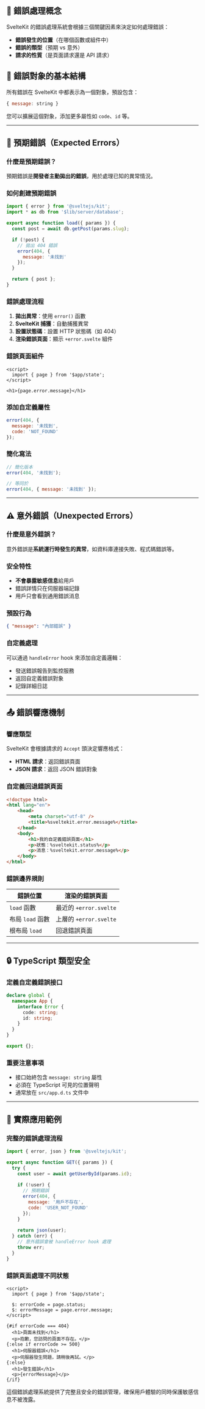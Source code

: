 ## 🎯 錯誤處理概念

SvelteKit 的錯誤處理系統會根據三個關鍵因素來決定如何處理錯誤：
- **錯誤發生的位置**（在哪個函數或組件中）
- **錯誤的類型**（預期 vs 意外）
- **請求的性質**（是頁面請求還是 API 請求）

## 📝 錯誤對象的基本結構

所有錯誤在 SvelteKit 中都表示為一個對象，預設包含：
```javascript
{ message: string }
```

您可以擴展這個對象，添加更多屬性如 `code`、`id` 等。

---

## 🎯 預期錯誤（Expected Errors）

### 什麼是預期錯誤？
預期錯誤是**開發者主動拋出的錯誤**，用於處理已知的異常情況。

### 如何創建預期錯誤

````javascript
import { error } from '@sveltejs/kit';
import * as db from '$lib/server/database';

export async function load({ params }) {
  const post = await db.getPost(params.slug);

  if (!post) {
    // 拋出 404 錯誤
    error(404, {
      message: '未找到'
    });
  }

  return { post };
}
````

### 錯誤處理流程
1. **拋出異常**：使用 `error()` 函數
2. **SvelteKit 捕獲**：自動捕獲異常
3. **設置狀態碼**：設置 HTTP 狀態碼（如 404）
4. **渲染錯誤頁面**：顯示 `+error.svelte` 組件

### 錯誤頁面組件

````svelte
<script>
  import { page } from '$app/state';
</script>

<h1>{page.error.message}</h1>
````

### 添加自定義屬性

````javascript
error(404, {
  message: '未找到',
  code: 'NOT_FOUND'
});
````

### 簡化寫法

````javascript
// 簡化版本
error(404, '未找到');

// 等同於
error(404, { message: '未找到' });
````

---

## ⚠️ 意外錯誤（Unexpected Errors）

### 什麼是意外錯誤？
意外錯誤是**系統運行時發生的異常**，如資料庫連接失敗、程式碼錯誤等。

### 安全特性
- **不會暴露敏感信息**給用戶
- 錯誤詳情只在伺服器端記錄
- 用戶只會看到通用錯誤消息

### 預設行為
```json
{ "message": "內部錯誤" }
```

### 自定義處理
可以通過 `handleError` hook 來添加自定義邏輯：
- 發送錯誤報告到監控服務
- 返回自定義錯誤對象
- 記錄詳細日誌

---

## 📤 錯誤響應機制

### 響應類型
SvelteKit 會根據請求的 `Accept` 頭決定響應格式：
- **HTML 請求**：返回錯誤頁面
- **JSON 請求**：返回 JSON 錯誤對象

### 自定義回退錯誤頁面

````html
<!doctype html>
<html lang="en">
	<head>
		<meta charset="utf-8" />
		<title>%sveltekit.error.message%</title>
	</head>
	<body>
		<h1>我的自定義錯誤頁面</h1>
		<p>狀態：%sveltekit.status%</p>
		<p>消息：%sveltekit.error.message%</p>
	</body>
</html>
````

### 錯誤邊界規則

| 錯誤位置 | 渲染的錯誤頁面 |
|---------|---------------|
| `load` 函數 | 最近的 `+error.svelte` |
| 布局 `load` 函數 | 上層的 `+error.svelte` |
| 根布局 `load` | 回退錯誤頁面 |

---

## 🔒 TypeScript 類型安全

### 定義自定義錯誤接口

````typescript
declare global {
  namespace App {
    interface Error {
      code: string;
      id: string;
    }
  }
}

export {};
````

### 重要注意事項
- 接口始終包含 `message: string` 屬性
- 必須在 TypeScript 可見的位置聲明
- 通常放在 `src/app.d.ts` 文件中

---

## 🌟 實際應用範例

### 完整的錯誤處理流程

````javascript
import { error, json } from '@sveltejs/kit';

export async function GET({ params }) {
  try {
    const user = await getUserById(params.id);
    
    if (!user) {
      // 預期錯誤
      error(404, {
        message: '用戶不存在',
        code: 'USER_NOT_FOUND'
      });
    }
    
    return json(user);
  } catch (err) {
    // 意外錯誤會被 handleError hook 處理
    throw err;
  }
}
````

### 錯誤頁面處理不同狀態

````svelte
<script>
  import { page } from '$app/state';
  
  $: errorCode = page.status;
  $: errorMessage = page.error.message;
</script>

{#if errorCode === 404}
  <h1>頁面未找到</h1>
  <p>抱歉，您訪問的頁面不存在。</p>
{:else if errorCode >= 500}
  <h1>伺服器錯誤</h1>
  <p>伺服器發生問題，請稍後再試。</p>
{:else}
  <h1>發生錯誤</h1>
  <p>{errorMessage}</p>
{/if}
````

這個錯誤處理系統提供了完整且安全的錯誤管理，確保用戶體驗的同時保護敏感信息不被洩露。